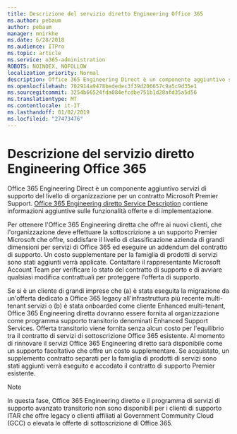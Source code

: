 ```yaml
---
title: Descrizione del servizio diretto Engineering Office 365
ms.author: pebaum
author: pebaum
manager: mnirkhe
ms.date: 6/28/2018
ms.audience: ITPro
ms.topic: article
ms.service: o365-administration
ROBOTS: NOINDEX, NOFOLLOW
localization_priority: Normal
description: Office 365 Engineering Direct è un componente aggiuntivo servizi di supporto del livello di organizzazione per un contratto Microsoft Premier Support. Office 365 Engineering diretto descrizione del servizio contiene ulteriori informazioni sulle funzionalità offerte e l'implementazione.
ms.openlocfilehash: 702914a9478bededec3f39d206657c9a5c9d35e1
ms.sourcegitcommit: 3254b66524fda084efcdbe751b1d28afd35a5d56
ms.translationtype: MT
ms.contentlocale: it-IT
ms.lasthandoff: 01/02/2019
ms.locfileid: "27473476"
---
```

# <a name="office-365-engineering-direct-service-description"></a>Descrizione del servizio diretto Engineering Office 365

Office 365 Engineering Direct è un componente aggiuntivo servizi di supporto del livello di organizzazione per un contratto Microsoft Premier Support. [Office 365 Engineering diretto Service Description](https://github.com/MicrosoftDocs/OfficeDocs-O365ServiceDescriptions/blob/master/Office%20365%20Engineering%20Direct%20-%20Svc%20Desc%20(11dec2018).pdf) contiene informazioni aggiuntive sulle funzionalità offerte e di implementazione.

Per ottenere l'Office 365 Engineering diretta che offre ai nuovi clienti, che l'organizzazione deve effettuare la sottoscrizione a un supporto Premier Microsoft che offre, soddisfare il livello di classificazione azienda di grandi dimensioni per servizi di Office 365 ed eseguire un addendum del contratto di supporto. Un costo supplementare per la famiglia di prodotti di servizi sono stati aggiunti verrà applicate. Contattare il rappresentante Microsoft Account Team per verificare lo stato del contratto di supporto e di avviare qualsiasi modifica contrattuali per proteggere l'offerta di supporto. 

Se si è un cliente di grandi imprese che (a) è stata eseguita la migrazione da un'offerta dedicato a Office 365 legacy all'infrastruttura più recente multi-tenant servizi o (b) è stata onboarded come cliente Enhanced multi-tenant, Office 365 Engineering diretta dovranno essere fornita al organizzazione come programma supporto transitorio denominati Enhanced Support Services. Offerta transitorio viene fornita senza alcun costo per l'equilibrio tra il contratto di servizi di sottoscrizione Office 365 esistente. Al momento di rinnovare il servizi Office 365 Engineering diretto sarà disponibile come un supporto facoltativo che offre un costo supplementare. Se acquistato, un supplemento contratto separati per la famiglia di prodotti di servizi sono stati aggiunti verrà eseguito e accodato il contratto di supporto Premier esistente.

> [!NOTE]
> In questa fase, Office 365 Engineering diretto e il programma di servizi di supporto avanzato transitorio non sono disponibili per i clienti di supporto ITAR che offre legacy o clienti affiliati al Government Community Cloud (GCC) o elevata le offerte di sottoscrizione di Office 365.
